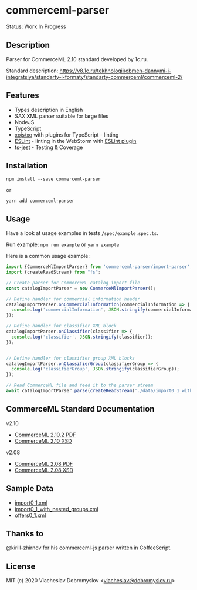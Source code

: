 # commerceml-parser

Status: Work In Progress

## Description

Parser for CommerceML 2.10 standard developed by 1c.ru.

Standard description: https://v8.1c.ru/tekhnologii/obmen-dannymi-i-integratsiya/standarty-i-formaty/standarty-commerceml/commerceml-2/

## Features

* Types description in English
* SAX XML parser suitable for large files
* NodeJS
* TypeScript
* [xojs/xo](https://github.com/xojs/xo) with plugins for TypeScript - linting
* [ESLint](https://github.com/eslint/eslint) - linting in the WebStorm with [ESLint plugin](https://plugins.jetbrains.com/plugin/7494-eslint)
* [ts-jest](https://github.com/kulshekhar/ts-jest) - Testing & Coverage

## Installation

```
npm install --save commerceml-parser
```
or
```
yarn add commerceml-parser
```

## Usage

Have a look at usage examples in tests `/spec/example.spec.ts`.

Run example: `npm run example` or `yarn example`

Here is a common usage example:

```typescript
import {CommerceMlImportParser} from 'commerceml-parser/import-parser';
import {createReadStream} from "fs";

// Create parser for CommerceML catalog import file
const catalogImportParser = new CommerceMlImportParser();

// Define handler for commercial information header
catalogImportParser.onCommercialInformation(commercialInformation => {
  console.log('commercialInformation', JSON.stringify(commercialInformation));
});

// Define handler for classifier XML block
catalogImportParser.onClassifier(classifier => {
  console.log('classifier', JSON.stringify(classifier));
});


// Define handler for classifier group XML blocks
catalogImportParser.onClassifierGroup(classifierGroup => {
  console.log('classifierGroup', JSON.stringify(classifierGroup));
});

// Read CommerceML file and feed it to the parser stream
await catalogImportParser.parse(createReadStream('./data/import0_1_with_nested_groups.xml'));
``` 

## CommerceML Standard Documentation

v2.10
* [CommerceML 2.10.2 PDF](doc/commerceml-2.10.2.pdf)
* [CommerceML 2.10 XSD](doc/commerceml-2.10.xsd)

v2.08
* [CommerceML 2.08 PDF](doc/commerceml-2.08.pdf)
* [CommerceML 2.08 XSD](doc/commerceml-2.08.xsd)

## Sample Data

* [import0_1.xml](data/import0_1.xml)
* [import0_1_with_nested_groups.xml](data/import0_1_with_nested_groups.xml)
* [offers0_1.xml](data/offers0_1.xml)

## Thanks to

@kirill-zhirnov for his commerceml-js parser written in CoffeeScript.

## License

MIT (c) 2020 Viacheslav Dobromyslov <<viacheslav@dobromyslov.ru>>
